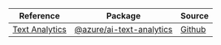 | Reference | Package | Source |
|---|---|---|
|[Text Analytics](ai-text-analytics-readme)|[@azure/ai-text-analytics](https://www.npmjs.com/package/@azure/ai-text-analytics)|[Github](https://github.com/Azure/azure-sdk-for-js/blob/main/sdk/textanalytics/ai-text-analytics)|
